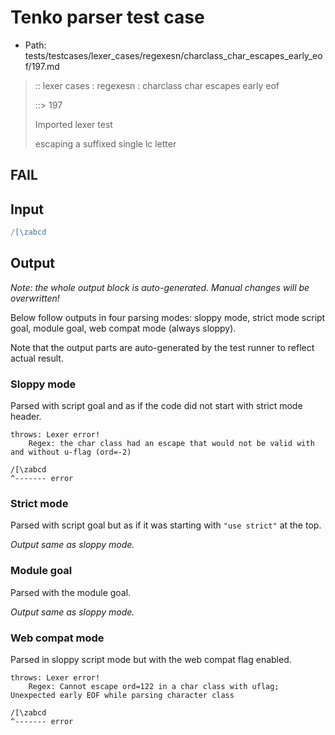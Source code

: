 # Tenko parser test case

- Path: tests/testcases/lexer_cases/regexesn/charclass_char_escapes_early_eof/197.md

> :: lexer cases : regexesn : charclass char escapes early eof
>
> ::> 197
>
> Imported lexer test
>
> escaping a suffixed single lc letter

## FAIL

## Input

`````js
/[\zabcd
`````

## Output

_Note: the whole output block is auto-generated. Manual changes will be overwritten!_

Below follow outputs in four parsing modes: sloppy mode, strict mode script goal, module goal, web compat mode (always sloppy).

Note that the output parts are auto-generated by the test runner to reflect actual result.

### Sloppy mode

Parsed with script goal and as if the code did not start with strict mode header.

`````
throws: Lexer error!
    Regex: the char class had an escape that would not be valid with and without u-flag (ord=-2)

/[\zabcd
^------- error
`````

### Strict mode

Parsed with script goal but as if it was starting with `"use strict"` at the top.

_Output same as sloppy mode._

### Module goal

Parsed with the module goal.

_Output same as sloppy mode._

### Web compat mode

Parsed in sloppy script mode but with the web compat flag enabled.

`````
throws: Lexer error!
    Regex: Cannot escape ord=122 in a char class with uflag; Unexpected early EOF while parsing character class

/[\zabcd
^------- error
`````


